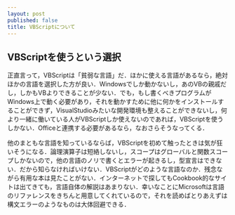 ```yaml
---
layout: post
published: false
title: VBScriptについて
---
```


## VBScriptを使うという選択

正直言って，VBScriptは「貧弱な言語」だ．ほかに使える言語があるなら，絶対ほかの言語を選択した方が良い．Windowsでしか動かないし，あのVBの親戚だし，しかもVBよりできることが少ない．でも，もし書くべきプログラムがWindows上で動く必要があり，それを動かすために他に何かをインストールすることができず，VisualStudioみたいな開発環境も整えることができないし，何より一緒に働いている人がVBScriptしか使えないのであれば，VBScriptを使うしかない．Officeと連携する必要があるなら，なおさらそうなってくる．

他のまともな言語を知っているならば，VBScriptを初めて触ったときは気が狂いそうになる．論理演算子は短絡しないし，スコープはグローバルと関数スコープしかないので，他の言語のノリで書くとエラーが起きるし，型宣言はできない．だから知らなければいけない．VBScriptがどのような言語なのか．残念ながら有用な本は見たことがない．インターネットで探してもCookbook的なサイトは出てきても，言語自体の解説はあまりない．幸いなことにMicrosoftは言語のリファレンスをきちんと用意してくれているので，それを読めばとりあえずは構文エラーのようなものは大体回避できる．

